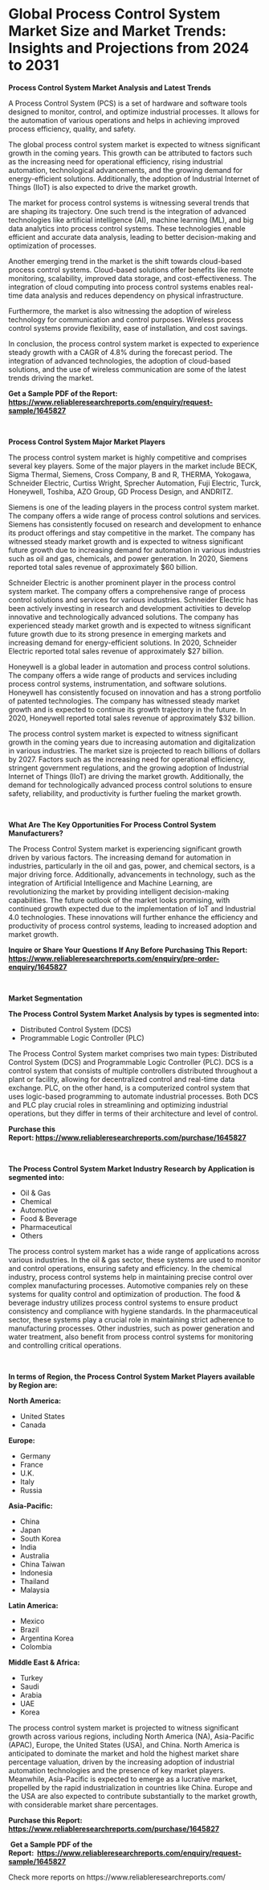 <p><h1>Global Process Control System Market Size and Market Trends: Insights and Projections from 2024 to 2031</h1></p><p><strong>Process Control System Market Analysis and Latest Trends</strong></p>
<p><p>A Process Control System (PCS) is a set of hardware and software tools designed to monitor, control, and optimize industrial processes. It allows for the automation of various operations and helps in achieving improved process efficiency, quality, and safety.</p><p>The global process control system market is expected to witness significant growth in the coming years. This growth can be attributed to factors such as the increasing need for operational efficiency, rising industrial automation, technological advancements, and the growing demand for energy-efficient solutions. Additionally, the adoption of Industrial Internet of Things (IIoT) is also expected to drive the market growth.</p><p>The market for process control systems is witnessing several trends that are shaping its trajectory. One such trend is the integration of advanced technologies like artificial intelligence (AI), machine learning (ML), and big data analytics into process control systems. These technologies enable efficient and accurate data analysis, leading to better decision-making and optimization of processes.</p><p>Another emerging trend in the market is the shift towards cloud-based process control systems. Cloud-based solutions offer benefits like remote monitoring, scalability, improved data storage, and cost-effectiveness. The integration of cloud computing into process control systems enables real-time data analysis and reduces dependency on physical infrastructure.</p><p>Furthermore, the market is also witnessing the adoption of wireless technology for communication and control purposes. Wireless process control systems provide flexibility, ease of installation, and cost savings.</p><p>In conclusion, the process control system market is expected to experience steady growth with a CAGR of 4.8% during the forecast period. The integration of advanced technologies, the adoption of cloud-based solutions, and the use of wireless communication are some of the latest trends driving the market.</p></p>
<p><strong>Get a Sample PDF of the Report:&nbsp; <a href="https://www.reliableresearchreports.com/enquiry/request-sample/1645827">https://www.reliableresearchreports.com/enquiry/request-sample/1645827</a></strong></p>
<p>&nbsp;</p>
<p><strong>Process Control System Major Market Players</strong></p>
<p><p>The process control system market is highly competitive and comprises several key players. Some of the major players in the market include BECK, Sigma Thermal, Siemens, Cross Company, B and R, THERMA, Yokogawa, Schneider Electric, Curtiss Wright, Sprecher Automation, Fuji Electric, Turck, Honeywell, Toshiba, AZO Group, GD Process Design, and ANDRITZ.</p><p>Siemens is one of the leading players in the process control system market. The company offers a wide range of process control solutions and services. Siemens has consistently focused on research and development to enhance its product offerings and stay competitive in the market. The company has witnessed steady market growth and is expected to witness significant future growth due to increasing demand for automation in various industries such as oil and gas, chemicals, and power generation. In 2020, Siemens reported total sales revenue of approximately $60 billion.</p><p>Schneider Electric is another prominent player in the process control system market. The company offers a comprehensive range of process control solutions and services for various industries. Schneider Electric has been actively investing in research and development activities to develop innovative and technologically advanced solutions. The company has experienced steady market growth and is expected to witness significant future growth due to its strong presence in emerging markets and increasing demand for energy-efficient solutions. In 2020, Schneider Electric reported total sales revenue of approximately $27 billion.</p><p>Honeywell is a global leader in automation and process control solutions. The company offers a wide range of products and services including process control systems, instrumentation, and software solutions. Honeywell has consistently focused on innovation and has a strong portfolio of patented technologies. The company has witnessed steady market growth and is expected to continue its growth trajectory in the future. In 2020, Honeywell reported total sales revenue of approximately $32 billion.</p><p>The process control system market is expected to witness significant growth in the coming years due to increasing automation and digitalization in various industries. The market size is projected to reach billions of dollars by 2027. Factors such as the increasing need for operational efficiency, stringent government regulations, and the growing adoption of Industrial Internet of Things (IIoT) are driving the market growth. Additionally, the demand for technologically advanced process control solutions to ensure safety, reliability, and productivity is further fueling the market growth.</p></p>
<p>&nbsp;</p>
<p><strong>What Are The Key Opportunities For Process Control System Manufacturers?</strong></p>
<p><p>The Process Control System market is experiencing significant growth driven by various factors. The increasing demand for automation in industries, particularly in the oil and gas, power, and chemical sectors, is a major driving force. Additionally, advancements in technology, such as the integration of Artificial Intelligence and Machine Learning, are revolutionizing the market by providing intelligent decision-making capabilities. The future outlook of the market looks promising, with continued growth expected due to the implementation of IoT and Industrial 4.0 technologies. These innovations will further enhance the efficiency and productivity of process control systems, leading to increased adoption and market growth.</p></p>
<p><strong>Inquire or Share Your Questions If Any Before Purchasing This Report: <a href="https://www.reliableresearchreports.com/enquiry/pre-order-enquiry/1645827">https://www.reliableresearchreports.com/enquiry/pre-order-enquiry/1645827</a></strong></p>
<p>&nbsp;</p>
<p><strong>Market Segmentation</strong></p>
<p><strong>The Process Control System Market Analysis by types is segmented into:</strong></p>
<p><ul><li>Distributed Control System (DCS)</li><li>Programmable Logic Controller (PLC)</li></ul></p>
<p><p>The Process Control System market comprises two main types: Distributed Control System (DCS) and Programmable Logic Controller (PLC). DCS is a control system that consists of multiple controllers distributed throughout a plant or facility, allowing for decentralized control and real-time data exchange. PLC, on the other hand, is a computerized control system that uses logic-based programming to automate industrial processes. Both DCS and PLC play crucial roles in streamlining and optimizing industrial operations, but they differ in terms of their architecture and level of control.</p></p>
<p><strong>Purchase this Report:&nbsp;<a href="https://www.reliableresearchreports.com/purchase/1645827">https://www.reliableresearchreports.com/purchase/1645827</a></strong></p>
<p>&nbsp;</p>
<p><strong>The Process Control System Market Industry Research by Application is segmented into:</strong></p>
<p><ul><li>Oil & Gas</li><li>Chemical</li><li>Automotive</li><li>Food & Beverage</li><li>Pharmaceutical</li><li>Others</li></ul></p>
<p><p>The process control system market has a wide range of applications across various industries. In the oil & gas sector, these systems are used to monitor and control operations, ensuring safety and efficiency. In the chemical industry, process control systems help in maintaining precise control over complex manufacturing processes. Automotive companies rely on these systems for quality control and optimization of production. The food & beverage industry utilizes process control systems to ensure product consistency and compliance with hygiene standards. In the pharmaceutical sector, these systems play a crucial role in maintaining strict adherence to manufacturing processes. Other industries, such as power generation and water treatment, also benefit from process control systems for monitoring and controlling critical operations.</p></p>
<p>&nbsp;</p>
<p><strong>In terms of Region, the Process Control System Market Players available by Region are:</strong></p>
<p>
    <p> <strong> North America: </strong>
        <ul>
            <li>United States</li>
            <li>Canada</li>
        </ul>
        </p> 
    <p> <strong> Europe: </strong>
        <ul>
            <li>Germany</li>
            <li>France</li>
            <li>U.K.</li>
            <li>Italy</li>
            <li>Russia</li>
        </ul>
        </p> 
    <p> <strong> Asia-Pacific: </strong>
        <ul>
            <li>China</li>
            <li>Japan</li>
            <li>South Korea</li>
            <li>India</li>
            <li>Australia</li>
            <li>China Taiwan</li>
            <li>Indonesia</li>
            <li>Thailand</li>
            <li>Malaysia</li>
        </ul>
        </p> 
    <p> <strong> Latin America: </strong>
        <ul>
            <li>Mexico</li>
            <li>Brazil</li>
            <li>Argentina Korea</li>
            <li>Colombia</li>
        </ul>
        </p> 
    <p> <strong> Middle East & Africa: </strong>
        <ul>
            <li>Turkey</li>
            <li>Saudi</li>
            <li>Arabia</li>
            <li>UAE</li>
            <li>Korea</li>
        </ul>
    </p>
    </p>
<p><p>The process control system market is projected to witness significant growth across various regions, including North America (NA), Asia-Pacific (APAC), Europe, the United States (USA), and China. North America is anticipated to dominate the market and hold the highest market share percentage valuation, driven by the increasing adoption of industrial automation technologies and the presence of key market players. Meanwhile, Asia-Pacific is expected to emerge as a lucrative market, propelled by the rapid industrialization in countries like China. Europe and the USA are also expected to contribute substantially to the market growth, with considerable market share percentages.</p></p>
<p><strong>Purchase this Report: <a href="https://www.reliableresearchreports.com/purchase/1645827">https://www.reliableresearchreports.com/purchase/1645827</a></strong></p>
<p>&nbsp;<strong>Get a Sample PDF of the Report:&nbsp;&nbsp;<a href="https://www.reliableresearchreports.com/enquiry/request-sample/1645827">https://www.reliableresearchreports.com/enquiry/request-sample/1645827</a></strong></p>
<p><strong></strong></p>
<p>Check more reports on https://www.reliableresearchreports.com/</p>